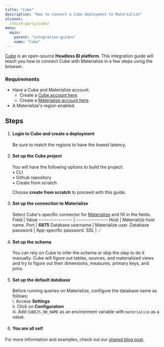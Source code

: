 ```yaml
---
title: "Cube"
description: "How to connect a Cube deployment to Materialize"
aliases:
  /third-party/cube/
menu:
  main:
    parent: "integration-guides"
    name: "Cube"
---
```


[Cube](https://www.cubejs.com/) is an open-source **Headless BI platform**. This integration guide will teach you how to connect Cube with Materialize in a few steps using the browser.

### Requirements

- Have a Cube and Materialize account.
    - Create a [Cube account here](https://cubecloud.dev/auth/signup).
    - Create a [Materialize account here](https://materialize.com/register/).
- A Materialize's region enabled.

## Steps

1. #### Login to Cube and create a deployment
    Be sure to match the regions to have the lowest latency.

1. #### Set up the Cube project
    You will have the following options to build the project:<br/>
        • CLI<br/>
        • Github repository<br/>
        • Create from scratch <br/>

    Choose **create from scratch** to proceed with this guide.

1. #### Set up the connection to Materialize
    Select Cube's specific connector for [Materialize](https://cube.dev/docs/config/databases/materialize#materialize) and fill in the fields.
    Field             | Value
    ----------------- | ----------------
    Host              | Materialize host name.
    Port              | **6875**
    Database username | Materialize user.
    Database password | App-specific password.
    SSL               | ✅

1. #### Set up the schema
    You can rely on Cube to infer the schema or skip the step to do it manually. Cube will figure out tables, sources, and materialized views and try to figure out their dimensions, measures, primary keys, and joins.

1. #### Set up the default database
    Before running queries on Materialize, configure the database name as follows: <br/>
      i. Access **Settings** <br/>
      ii. Click on **Configuration** <br/>
      iii. Add `CUBEJS_DB_NAME` as an environment variable with `materialize` as a value. <br/>

1. #### You are all set!

For more information and examples, check out our [shared blog post](https://materialize.com/blog/materialize-cube-integration/).
